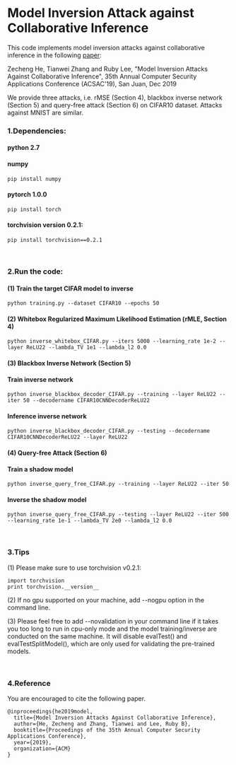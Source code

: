 # Model Inversion Attack against Collaborative Inference

This code implements model inversion attacks against collaborative inference in the following [paper](https://github.com/zechenghe/Inverse_Collaborative_Inference/blob/master/Model%20Inversion%20Attacks%20Against%20Collaborative%20Inference.pdf):

Zecheng He, Tianwei Zhang and Ruby Lee, "Model Inversion Attacks Against Collaborative Inference", 35th Annual Computer Security Applications Conference (ACSAC'19), San Juan, Dec 2019

We provide three attacks, i.e. rMSE (Section 4), blackbox inverse network (Section 5) and query-free attack (Section 6) on CIFAR10 dataset. Attacks against MNIST are similar.

### 1.Dependencies:
#### python 2.7
#### numpy
    pip install numpy
#### pytorch 1.0.0
    pip install torch
#### torchvision version 0.2.1:
    pip install torchvision==0.2.1

<br/>

### 2.Run the code:
#### (1) Train the target CIFAR model to inverse

    python training.py --dataset CIFAR10 --epochs 50

#### (2) Whitebox Regularized Maximum Likelihood Estimation (rMLE, Section 4)

    python inverse_whitebox_CIFAR.py --iters 5000 --learning_rate 1e-2 --layer ReLU22 --lambda_TV 1e1 --lambda_l2 0.0

#### (3) Blackbox Inverse Network (Section 5)
#### Train inverse network
    python inverse_blackbox_decoder_CIFAR.py --training --layer ReLU22 --iter 50 --decodername CIFAR10CNNDecoderReLU22
#### Inference inverse network
    python inverse_blackbox_decoder_CIFAR.py --testing --decodername CIFAR10CNNDecoderReLU22 --layer ReLU22

#### (4) Query-free Attack (Section 6)

#### Train a shadow model
    python inverse_query_free_CIFAR.py --training --layer ReLU22 --iter 50

#### Inverse the shadow model
    python inverse_query_free_CIFAR.py --testing --layer ReLU22 --iter 500 --learning_rate 1e-1 --lambda_TV 2e0 --lambda_l2 0.0

<br/>

### 3.Tips

(1) Please make sure to use torchvision v0.2.1:

    import torchvision
    print torchvision.__version__

(2) If no gpu supported on your machine, add --nogpu option in the command line.

(3) Please feel free to add --novalidation in your command line if it takes you too long to run in cpu-only mode and the model training/inverse are conducted on the same machine. It will disable evalTest() and evalTestSplitModel(), which are only used for validating the pre-trained models.

<br/>

### 4.Reference
You are encouraged to cite the following paper.
```
@inproceedings{he2019model,
  title={Model Inversion Attacks Against Collaborative Inference},
  author={He, Zecheng and Zhang, Tianwei and Lee, Ruby B},
  booktitle={Proceedings of the 35th Annual Computer Security Applications Conference},
  year={2019},
  organization={ACM}
}
```

